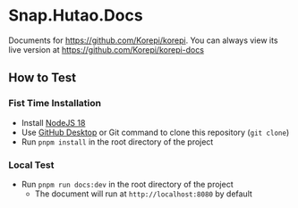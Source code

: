 # Snap.Hutao.Docs

Documents for https://github.com/Korepi/korepi. You can always view its live version at https://github.com/Korepi/korepi-docs


## How to Test

### Fist Time Installation

- Install [NodeJS 18](https://nodejs.org/en/download/)
- Use [GitHub Desktop](https://desktop.github.com/) or Git command to clone this repository (`git clone`)
- Run `pnpm install` in the root directory of the project

### Local Test

- Run `pnpm run docs:dev` in the root directory of the project
  - The document will run at `http://localhost:8080` by default

